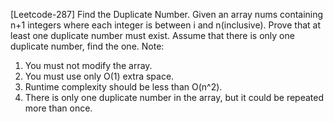 [Leetcode-287] Find the Duplicate Number.
Given an array nums containing n+1 integers where each integer is between i and n(inclusive). 
Prove that at least one duplicate number must exist. Assume that there is only one duplicate number, find the one.
Note:
1. You must not modify the array.
2. You must use only O(1) extra space.
3. Runtime complexity should be less than O(n^2).
4. There is only one duplicate number in the array, but it could be repeated more than once.

```

```

